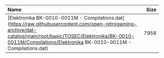 |Name|Size|
|:---|---:|
|[Elektronika BK-0010-0011M - Compilations.dat](https://raw.githubusercontent.com/open-retrogaming-archive/dat-catalog/main/root/basic/TOSEC/Elektronika/BK-0010-0011M/Compilations/Elektronika BK-0010-0011M - Compilations.dat)|7956|
